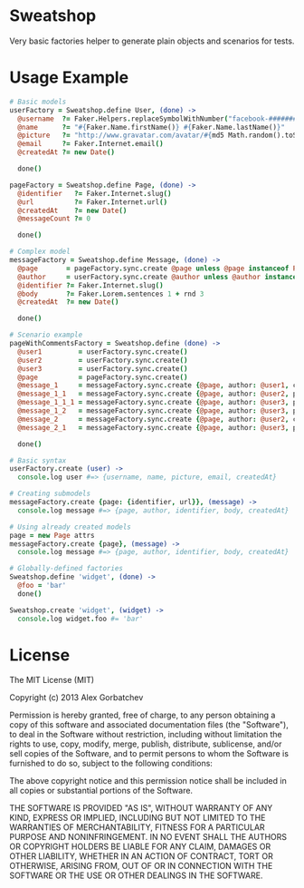 # Sweatshop

Very basic factories helper to generate plain objects and scenarios for tests.

# Usage Example

```coffeescript
# Basic models
userFactory = Sweatshop.define User, (done) ->
  @username  ?= Faker.Helpers.replaceSymbolWithNumber("facebook-##########")
  @name      ?= "#{Faker.Name.firstName()} #{Faker.Name.lastName()}"
  @picture   ?= "http://www.gravatar.com/avatar/#{md5 Math.random().toString()}?d=identicon&f=y"
  @email     ?= Faker.Internet.email()
  @createdAt ?= new Date()

  done()

pageFactory = Sweatshop.define Page, (done) ->
  @identifier   ?= Faker.Internet.slug()
  @url          ?= Faker.Internet.url()
  @createdAt    ?= new Date()
  @messageCount ?= 0

  done()

# Complex model
messageFactory = Sweatshop.define Message, (done) ->
  @page       = pageFactory.sync.create @page unless @page instanceof Page
  @author     = userFactory.sync.create @author unless @author instanceof User
  @identifier ?= Faker.Internet.slug()
  @body       ?= Faker.Lorem.sentences 1 + rnd 3
  @createdAt  ?= new Date()

  done()

# Scenario example
pageWithCommentsFactory = Sweatshop.define (done) ->
  @user1         = userFactory.sync.create()
  @user2         = userFactory.sync.create()
  @user3         = userFactory.sync.create()
  @page          = pageFactory.sync.create()
  @message_1     = messageFactory.sync.create {@page, author: @user1, createdAt: new Date('2013-03-03 10:00')}
  @message_1_1   = messageFactory.sync.create {@page, author: @user2, parent: @message_1}
  @message_1_1_1 = messageFactory.sync.create {@page, author: @user3, parent: @message_1_1}
  @message_1_2   = messageFactory.sync.create {@page, author: @user3, parent: @message_1}
  @message_2     = messageFactory.sync.create {@page, author: @user2, createdAt: new Date('2013-03-03 9:00')}
  @message_2_1   = messageFactory.sync.create {@page, author: @user3, parent: @message_2}

  done()

# Basic syntax
userFactory.create (user) ->
  console.log user #=> {username, name, picture, email, createdAt}

# Creating submodels
messageFactory.create {page: {identifier, url}}, (message) ->
  console.log message #=> {page, author, identifier, body, createdAt}

# Using already created models
page = new Page attrs
messageFactory.create {page}, (message) ->
  console.log message #=> {page, author, identifier, body, createdAt}

# Globally-defined factories
Sweatshop.define 'widget', (done) ->
  @foo = 'bar'
  done()

Sweatshop.create 'widget', (widget) ->
  console.log widget.foo #= 'bar'
```

# License

The MIT License (MIT)

Copyright (c) 2013 Alex Gorbatchev

Permission is hereby granted, free of charge, to any person obtaining a copy
of this software and associated documentation files (the "Software"), to deal
in the Software without restriction, including without limitation the rights
to use, copy, modify, merge, publish, distribute, sublicense, and/or sell
copies of the Software, and to permit persons to whom the Software is
furnished to do so, subject to the following conditions:

The above copyright notice and this permission notice shall be included in
all copies or substantial portions of the Software.

THE SOFTWARE IS PROVIDED "AS IS", WITHOUT WARRANTY OF ANY KIND, EXPRESS OR
IMPLIED, INCLUDING BUT NOT LIMITED TO THE WARRANTIES OF MERCHANTABILITY,
FITNESS FOR A PARTICULAR PURPOSE AND NONINFRINGEMENT. IN NO EVENT SHALL THE
AUTHORS OR COPYRIGHT HOLDERS BE LIABLE FOR ANY CLAIM, DAMAGES OR OTHER
LIABILITY, WHETHER IN AN ACTION OF CONTRACT, TORT OR OTHERWISE, ARISING FROM,
OUT OF OR IN CONNECTION WITH THE SOFTWARE OR THE USE OR OTHER DEALINGS IN
THE SOFTWARE.

